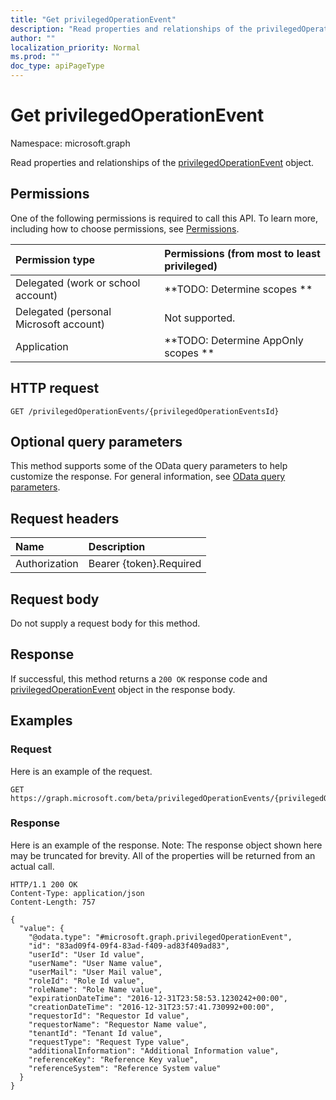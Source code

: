 ```yaml
---
title: "Get privilegedOperationEvent"
description: "Read properties and relationships of the privilegedOperationEvent object."
author: ""
localization_priority: Normal
ms.prod: ""
doc_type: apiPageType
---
```


# Get privilegedOperationEvent

Namespace: microsoft.graph

Read properties and relationships of the [privilegedOperationEvent](../resources/privilegedoperationevent.md) object.

## Permissions
One of the following permissions is required to call this API. To learn more, including how to choose permissions, see [Permissions](/concepts/permissions-reference.md).

|Permission type|Permissions (from most to least privileged)|
|:---|:---|
|Delegated (work or school account)|**TODO: Determine scopes **|
|Delegated (personal Microsoft account)|Not supported.|
|Application|**TODO: Determine AppOnly scopes **|

## HTTP request
<!-- {
  "blockType": "ignored"
}
-->
``` http
GET /privilegedOperationEvents/{privilegedOperationEventsId}
```

## Optional query parameters
This method supports some of the OData query parameters to help customize the response. For general information, see [OData query parameters](/graph/query-parameters).

## Request headers
|Name|Description|
|:---|:---|
|Authorization|Bearer {token}.Required|

## Request body
Do not supply a request body for this method.

## Response
If successful, this method returns a `200 OK` response code and [privilegedOperationEvent](../resources/privilegedoperationevent.md) object in the response body.

## Examples

### Request
Here is an example of the request.
<!-- {
  "blockType": "request",
  "name": "get_privilegedoperationevent"
}
-->
``` http
GET https://graph.microsoft.com/beta/privilegedOperationEvents/{privilegedOperationEventsId}
```

### Response
Here is an example of the response. Note: The response object shown here may be truncated for brevity. All of the properties will be returned from an actual call.
<!-- {
  "blockType": "response",
  "truncated": true,
  "@odata.type": "microsoft.graph.privilegedOperationEvent"
}
-->
``` http
HTTP/1.1 200 OK
Content-Type: application/json
Content-Length: 757

{
  "value": {
    "@odata.type": "#microsoft.graph.privilegedOperationEvent",
    "id": "83ad09f4-09f4-83ad-f409-ad83f409ad83",
    "userId": "User Id value",
    "userName": "User Name value",
    "userMail": "User Mail value",
    "roleId": "Role Id value",
    "roleName": "Role Name value",
    "expirationDateTime": "2016-12-31T23:58:53.1230242+00:00",
    "creationDateTime": "2016-12-31T23:57:41.730992+00:00",
    "requestorId": "Requestor Id value",
    "requestorName": "Requestor Name value",
    "tenantId": "Tenant Id value",
    "requestType": "Request Type value",
    "additionalInformation": "Additional Information value",
    "referenceKey": "Reference Key value",
    "referenceSystem": "Reference System value"
  }
}
```

